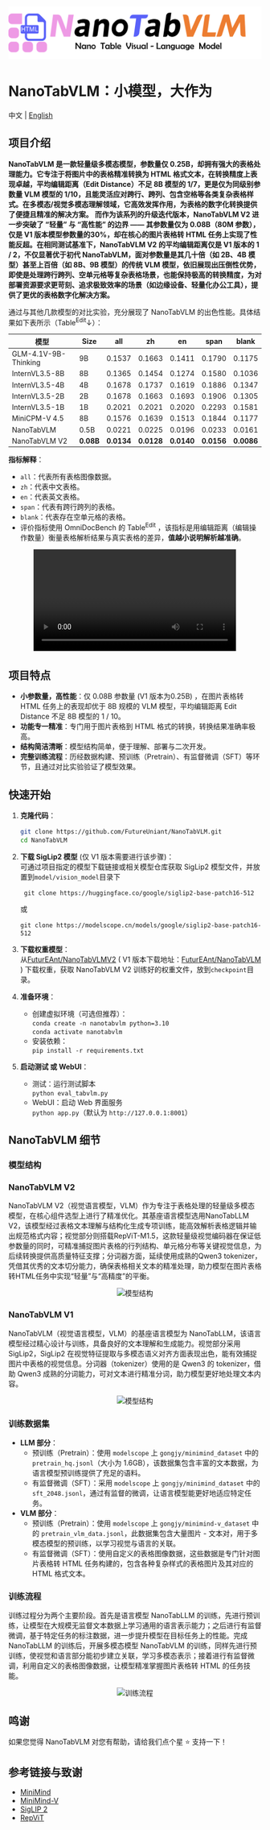 <div align="center">
  <img src="images/assets/title.png" alt="NanoTabVLM Logo">
</div>

# NanoTabVLM：小模型，大作为


中文 | [English](./README-en.md)


## 项目介绍
**NanoTabVLM 是一款轻量级多模态模型，参数量仅 0.25B，却拥有强大的表格处理能力。它专注于将图片中的表格精准转换为 HTML 格式文本，在转换精度上表现卓越，平均编辑距离（Edit Distance）不足 8B 模型的 1/7，更是仅为同级别参数量 VLM 模型的 1/10，且能灵活应对跨行、跨列、包含空格等各类复杂表格样式。在多模态/视觉多模态理解领域，它高效发挥作用，为表格的数字化转换提供了便捷且精准的解决方案。**
**而作为该系列的升级迭代版本，NanoTabVLM V2 进一步突破了 “轻量” 与 “高性能” 的边界 —— 其参数量仅为 0.08B（80M 参数），仅是 V1 版本模型参数量的30%，却在核心的图片表格转 HTML 任务上实现了性能反超。在相同测试基准下，NanoTabVLM V2 的平均编辑距离仅是 V1 版本的 1 / 2，不仅显著优于初代 NanoTabVLM，面对参数量是其几十倍（如 2B、4B 模型）甚至上百倍（如 8B、9B 模型）的传统 VLM 模型，依旧展现出压倒性优势，即使是处理跨行跨列、空单元格等复杂表格场景，也能保持极高的转换精度，为对部署资源要求更苛刻、追求极致效率的场景（如边缘设备、轻量化办公工具），提供了更优的表格数字化解决方案。**

通过与其他几款模型的对比实验，充分展现了 NanoTabVLM 的出色性能。具体结果如下表所示（Table<sup>Edit</sup>↓）：

| 模型                   | Size                   | all                     | zh                      | en                      | span                    | blank                   |
|----------------------|------------------------|-------------------------|-------------------------|-------------------------|-------------------------|-------------------------|
| GLM-4.1V-9B-Thinking | 9B                     | 0.1537                  | 0.1663                  | 0.1411                  | 0.1790                  | 0.1175                  |
| InternVL3.5-8B       | 8B                     | 0.1365                  | 0.1454                  | 0.1274                  | 0.1580                  | 0.1036                  |
| InternVL3.5-4B       | 4B                     | 0.1678                  | 0.1737                  | 0.1619                  | 0.1886                  | 0.1347                  |
| InternVL3.5-2B       | 2B                     | 0.1678                  | 0.1663                  | 0.1693                  | 0.1906                  | 0.1305                  |
| InternVL3.5-1B       | 1B                     | 0.2021                  | 0.2021                  | 0.2020                  | 0.2293                  | 0.1581                  |
| MiniCPM-V 4.5        | 8B                     | 0.1576                  | 0.1639                  | 0.1513                  | 0.1844                  | 0.1177                  |
| NanoTabVLM           | 0.5B                   | 0.0221                  | 0.0225                  | 0.0196                  | 0.0233                  | 0.0161                  |
| NanoTabVLM V2        | <strong>0.08B</strong> | <strong>0.0134</strong> | <strong>0.0128</strong> | <strong>0.0140</strong> | <strong>0.0156</strong> | <strong>0.0086</strong> |

**指标解释**：
- `all`：代表所有表格图像数据。
- `zh`：代表中文表格。
- `en`：代表英文表格。
- `span`：代表有跨行跨列的表格。
- `blank`：代表存在空单元格的表格。
- 评价指标使用 OmniDocBench 的 Table<sup>Edit</sup> ，该指标是用编辑距离（编辑操作数量）衡量表格解析结果与真实表格的差异，<strong>值越小说明解析越准确</strong>。

<div align="center">
  <video controls width="80%" loop>
    <source src="images/assets/demo.mp4" type="video/mp4">
  </video>
</div>

## 项目特点
- **小参数量，高性能**：仅 0.08B 参数量 (V1 版本为0.25B) ，在图片表格转 HTML 任务上的表现却优于 8B 规模的 VLM 模型，平均编辑距离 Edit Distance 不足 8B 模型的 1 / 10。
- **功能专一精准**：专门用于图片表格到 HTML 格式的转换，转换结果准确率极高。
- **结构简洁清晰**：模型结构简单，便于理解、部署与二次开发。
- **完整训练流程**：历经数据构建、预训练（Pretrain）、有监督微调（SFT）等环节，且通过对比实验验证了模型效果。

## 快速开始

1. **克隆代码**：
   ```bash
   git clone https://github.com/FutureUniant/NanoTabVLM.git
   cd NanoTabVLM
   ```
   
2. **下载 SigLip2 模型** (仅 V1 版本需要进行该步骤)：  
   可通过项目指定的模型下载链接或相关模型仓库获取 SigLip2 模型文件，并放置到`model/vision_model`目录下
   ```text
    git clone https://huggingface.co/google/siglip2-base-patch16-512
    ```
    或
    ```text
    git clone https://modelscope.cn/models/google/siglip2-base-patch16-512
    ```
   
3. **下载权重模型**：  
   从[FuturEAnt/NanoTabVLMV2](https://modelscope.cn/models/FuturEAnt/NanoTabVLMV2) ( V1 版本下载地址：[FuturEAnt/NanoTabVLM](https://modelscope.cn/models/FuturEAnt/NanoTabVLM) ) 下载权重，获取 NanoTabVLM V2 训练好的权重文件，放到`checkpoint`目录。

4. **准备环境**：
   - 创建虚拟环境（可选但推荐）：  
     `conda create -n nanotabvlm python=3.10`  
     `conda activate nanotabvlm`
   - 安装依赖：  
     `pip install -r requirements.txt`

5. **启动测试 或 WebUI**：
   - 测试：运行测试脚本  
     `python eval_tabvlm.py`
   - WebUI：启动 Web 界面服务  
     `python app.py`（默认为 `http://127.0.0.1:8001`）


## NanoTabVLM 细节
### 模型结构
### NanoTabVLM V2
NanoTabVLM V2（视觉语言模型，VLM）作为专注于表格处理的轻量级多模态模型，在核心组件选型上进行了精准优化。其基座语言模型选用NanoTabLLM V2，该模型经过表格文本理解与结构化生成专项训练，能高效解析表格逻辑并输出规范格式内容；视觉部分则搭载RepViT-M1.5，这款轻量级视觉编码器在保证低参数量的同时，可精准捕捉图片表格的行列结构、单元格分布等关键视觉信息，为后续转换提供高质量特征支撑；分词器方面，延续使用成熟的Qwen3 tokenizer，凭借其优秀的文本切分能力，确保表格相关文本的精准处理，助力模型在图片表格转HTML任务中实现“轻量”与“高精度”的平衡。
<div align="center">
  <img src="images/assets/structure_v2.png" alt="模型结构">
</div>

### NanoTabVLM V1
NanoTabVLM（视觉语言模型，VLM）的基座语言模型为 NanoTabLLM，该语言模型经过精心设计与训练，具备良好的文本理解和生成能力。视觉部分采用 SigLip2，SigLip2 在视觉特征提取与多模态语义对齐方面表现出色，能有效捕捉图片中表格的视觉信息。分词器（tokenizer）使用的是 Qwen3 的 tokenizer，借助 Qwen3 成熟的分词能力，可对文本进行精准分词，助力模型更好地处理文本内容。
<div align="center">
  <img src="images/assets/structure.png" alt="模型结构">
</div>


### 训练数据集
- **LLM 部分**：
  - 预训练（Pretrain）：使用 `modelscope` 上 `gongjy/minimind_dataset` 中的 `pretrain_hq.jsonl`（大小为 1.6GB），该数据集包含丰富的文本数据，为语言模型预训练提供了充足的语料。
  - 有监督微调（SFT）：采用 `modelscope` 上 `gongjy/minimind_dataset` 中的 `sft_2048.jsonl`，通过有监督的微调，让语言模型能更好地适应特定任务。
- **VLM 部分**：
  - 预训练（Pretrain）：使用 `modelscope` 上 `gongjy/minimind-v_dataset` 中的 `pretrain_vlm_data.jsonl`，此数据集包含大量图片 - 文本对，用于多模态模型的预训练，以学习视觉与语言的关联。
  - 有监督微调（SFT）：使用自定义的表格图像数据，这些数据是专门针对图片表格转 HTML 任务构建的，包含各种复杂样式的表格图片及其对应的 HTML 格式文本。

### 训练流程
训练过程分为两个主要阶段。首先是语言模型 NanoTabLLM 的训练，先进行预训练，让模型在大规模无监督文本数据上学习通用的语言表示能力；之后进行有监督微调，基于特定任务的标注数据，进一步提升模型在目标任务上的性能。完成 NanoTabLLM 的训练后，开展多模态模型 NanoTabVLM 的训练，同样先进行预训练，使视觉和语言部分能初步建立关联，学习多模态表示；接着进行有监督微调，利用自定义的表格图像数据，让模型精准掌握图片表格转 HTML 的任务技能。
<div align="center">
  <img src="images/assets/training.png" alt="训练流程">
</div>


## 鸣谢
如果您觉得 NanoTabVLM 对您有帮助，请给我们点个星 ⭐️ 支持一下！

## 参考链接与致谢
- [MiniMind](https://github.com/jingyaogong/minimind)
- [MiniMind-V](https://github.com/jingyaogong/minimind-v)
- [SigLIP 2](https://arxiv.org/abs/2502.14786)
- [RepViT](https://arxiv.org/abs/2307.09283)